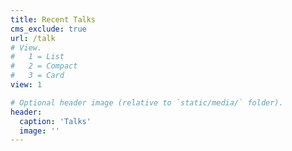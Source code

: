 ```yaml
---
title: Recent Talks
cms_exclude: true
url: /talk
# View.
#   1 = List
#   2 = Compact
#   3 = Card
view: 1

# Optional header image (relative to `static/media/` folder).
header: 
  caption: 'Talks'
  image: ''
---
```

